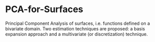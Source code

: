 # PCA-for-Surfaces
Principal Component Analysis of surfaces, i.e. functions defined on a bivariate domain. Two estimation techniques are proposed: a basis expansion approach and a multivariate (or discretization) technique.
